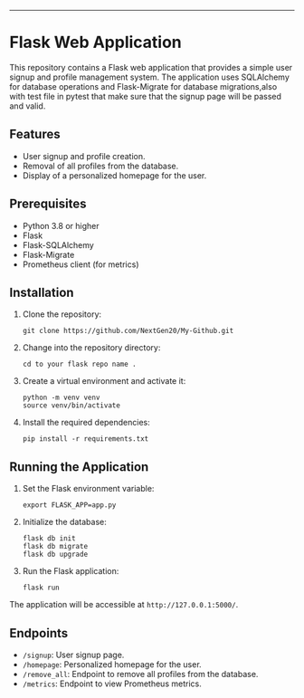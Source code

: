 
---

# Flask Web Application

This repository contains a Flask web application that provides a simple user signup and profile management system. The application uses SQLAlchemy for database operations and Flask-Migrate for database migrations,also with test file in pytest that make sure that the signup page will be passed and valid.

## Features

- User signup and profile creation.
- Removal of all profiles from the database.
- Display of a personalized homepage for the user.

## Prerequisites

- Python 3.8 or higher
- Flask
- Flask-SQLAlchemy
- Flask-Migrate
- Prometheus client (for metrics)

## Installation

1. Clone the repository:
   ```
   git clone https://github.com/NextGen20/My-Github.git
   ```

2. Change into the repository directory:
   ```
   cd to your flask repo name .
   ```

3. Create a virtual environment and activate it:
   ```
   python -m venv venv
   source venv/bin/activate
   ```

4. Install the required dependencies:
   ```
   pip install -r requirements.txt
   ```

## Running the Application

1. Set the Flask environment variable:
   ```
   export FLASK_APP=app.py
   ```

2. Initialize the database:
   ```
   flask db init
   flask db migrate
   flask db upgrade
   ```

3. Run the Flask application:
   ```
   flask run
   ```

The application will be accessible at `http://127.0.0.1:5000/`.

## Endpoints

- `/signup`: User signup page.
- `/homepage`: Personalized homepage for the user.
- `/remove_all`: Endpoint to remove all profiles from the database.
- `/metrics`: Endpoint to view Prometheus metrics.
